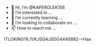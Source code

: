 - 👋 Hi, I’m @KAPEROLEK156
- 👀 I’m interested in ...
- 🌱 I’m currently learning ...
- 💞️ I’m looking to collaborate on ...
- 📫 How to reach me ...

<!---
KAPEROLEK156/KAPEROLEK156 is a ✨ special ✨ repository because its `README.md` (this file) appears on your GitHub profile.
You can click the Preview link to take a look at your changes.
--->
ITLOKING19./1/KJSGAJSDG4440892-=Haa
